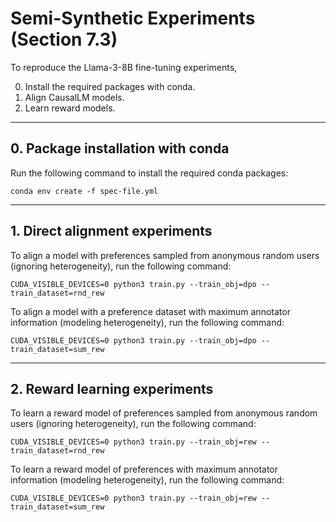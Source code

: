 # Semi-Synthetic Experiments (Section 7.3)
To reproduce the Llama-3-8B fine-tuning experiments,

0. Install the required packages with conda.
1. Align CausalLM models.
2. Learn reward models.
***
## 0. Package installation with conda
Run the following command to install the required conda packages:
```
conda env create -f spec-file.yml
```
---
## 1. Direct alignment experiments
To align a model with preferences sampled from anonymous random users (ignoring heterogeneity), run the following command:
```
CUDA_VISIBLE_DEVICES=0 python3 train.py --train_obj=dpo --train_dataset=rnd_rew
```
To align a model with a preference dataset with maximum annotator information (modeling heterogeneity), run the following command:
```
CUDA_VISIBLE_DEVICES=0 python3 train.py --train_obj=dpo --train_dataset=sum_rew
```
---
## 2. Reward learning experiments
To learn a reward model of preferences sampled from anonymous random users (ignoring heterogeneity), run the following command:
```
CUDA_VISIBLE_DEVICES=0 python3 train.py --train_obj=rew --train_dataset=rnd_rew
```
To learn a reward model of preferences with maximum annotator information (modeling heterogeneity), run the following command:
```
CUDA_VISIBLE_DEVICES=0 python3 train.py --train_obj=rew --train_dataset=sum_rew
```
